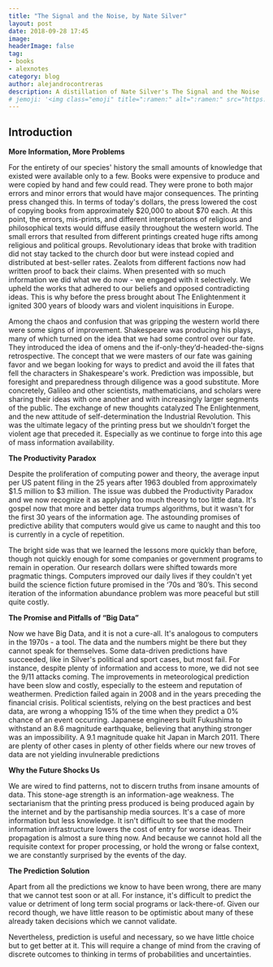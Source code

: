 ```yaml
---
title: "The Signal and the Noise, by Nate Silver"
layout: post
date: 2018-09-28 17:45
image:
headerImage: false
tag:
- books
- alexnotes
category: blog
author: alejandrocontreras
description: A distillation of Nate Silver's The Signal and the Noise
# jemoji: '<img class="emoji" title=":ramen:" alt=":ramen:" src="https://assets.github.com/images/icons/emoji/unicode/1f35c.png" height="20" width="20" align="absmiddle">'
---
```


## Introduction

**More Information, More Problems**

For the entirety of our species' history the small amounts of knowledge that existed were available only to a few. Books were expensive to produce and were copied by hand and few could read. They were prone to both major errors and minor errors that would have major consequences. The printing press changed this. In terms of today's dollars, the press lowered the cost of copying books from approximately $20,000 to about $70 each. At this point, the errors, mis-prints, and different interpretations of religious and philosophical texts would diffuse easily throughout the western world.  The small errors that resulted from different printings created huge rifts among religious and political groups. Revolutionary ideas that broke with tradition did not stay tacked to the church door but were instead copied and distributed at best-seller rates. Zealots from different factions now had written proof to back their claims. When presented with so much information we did what we do now -  we engaged with it selectively. We upheld the works that adhered to our beliefs and opposed contradicting ideas. This is why before the press brought about The Enlightenment it ignited 300 years of bloody wars and violent inquisitions in Europe.

Among the chaos and confusion that was gripping the western world there were some signs of improvement. Shakespeare was producing his plays, many of which turned on the idea that we had some control over our fate. They introduced the idea of omens and the if-only-they’d-headed-the-signs retrospective. The concept that we were masters of our fate was gaining favor and we began looking for ways to predict and avoid the ill fates that fell the characters in Shakespeare's work. Prediction was impossible, but foresight and preparedness through diligence was a good substitute. More concretely, Galileo and other scientists, mathematicians, and scholars were sharing their ideas with one another and with increasingly larger segments of the public. The exchange of new thoughts catalyzed The Enlightenment, and the new attitude of self-determination the Industrial Revolution. This was the ultimate legacy of the printing press but we shouldn't forget the violent age that preceded it. Especially as we continue to forge into this age of mass information availability.

**The Productivity Paradox**

Despite the proliferation of computing power and theory, the average input per US patent filing in the 25 years after 1963 doubled from approximately $1.5 million to $3 million. The issue was dubbed the Productivity Paradox and we now recognize it as applying too much theory to too little data. It's gospel now that more and better data trumps algorithms, but it wasn't for the first 30 years of the information age. The astounding promises of predictive ability that computers would give us came to naught and this too is currently in a cycle of repetition.

The bright side was that we learned the lessons more quickly than before, though not quickly enough for some companies or government programs to remain in operation. Our research dollars were shifted towards more pragmatic things. Computers improved our daily lives if they couldn't yet build the science fiction future promised in the ‘70s and ’80’s. This second iteration of the information abundance problem was more peaceful but still quite costly.

**The Promise and Pitfalls of “Big Data”**

Now we have Big Data, and it is not a cure-all. It's analogous to computers in the 1970s -  a tool. The data and the numbers might be there but they cannot speak for themselves. Some data-driven predictions have succeeded, like in Silver's political and sport cases, but most fail. For instance, despite plenty of information and access to more, we did not see the 9/11 attacks coming. The improvements in meteorological prediction have been slow and costly, especially to the esteem and reputation of weathermen. Prediction failed again in 2008 and in the years preceding the financial crisis. Political scientists, relying on the best practices and best data, are wrong a whopping 15% of the time when they predict a 0% chance of an event occurring. Japanese engineers built Fukushima to withstand an 8.6 magnitude earthquake, believing that anything stronger was an impossibility. A 9.1 magnitude quake hit Japan in March 2011.  There are plenty of other cases in plenty of other fields where our new troves of data are not yielding invulnerable predictions

**Why the Future Shocks Us**

We are wired to find patterns, not to discern truths from insane amounts of data. This stone-age strength is an information-age weakness. The sectarianism that the printing press produced is being produced again by the internet and by the partisanship media sources. It's a case of more information but less knowledge. It isn't difficult to see that the modern information infrastructure lowers the cost of entry for worse ideas. Their propagation is almost a sure thing now. And because we cannot hold all the requisite context for proper processing, or hold the wrong or false context, we are constantly surprised by the events of the day.

**The Prediction Solution**

Apart from all the predictions we know to have been wrong, there are many that we cannot test soon or at all. For instance, it's difficult to predict the value or detriment of long term social programs or lack-there-of. Given our record though, we have little reason to be optimistic about many of these already taken decisions which we cannot validate.

Nevertheless, prediction is useful and necessary, so we have little choice but to get better at it. This will require a change of mind from the craving of discrete outcomes to thinking in terms of probabilities and uncertainties.
